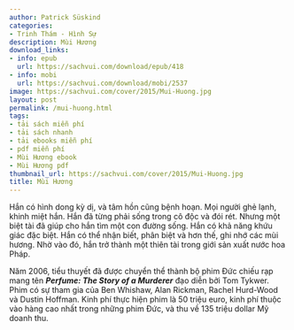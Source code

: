 ```yaml
---
author: Patrick Süskind
categories:
- Trinh Thám - Hình Sự
description: Mùi Hương
download_links:
- info: epub
  url: https://sachvui.com/download/epub/418
- info: mobi
  url: https://sachvui.com/download/mobi/2537
image: https://sachvui.com/cover/2015/Mui-Huong.jpg
layout: post
permalink: /mui-huong.html
tags:
- tải sách miễn phí
- tải sách nhanh
- tải ebooks miễn phí
- pdf miễn phí
- Mùi Hương ebook
- Mùi Hương pdf
thumbnail_url: https://sachvui.com/cover/2015/Mui-Huong.jpg
title: Mùi Hương
---
```


 <div class="item-desc text-justify"> <p>Hắn có hình dong kỳ dị, và tâm hồn cũng bệnh hoạn. Mọi người ghẻ lạnh, khinh miệt hắn. Hắn đã từng phải sống trong cô độc và đói rét. Nhưng một biệt tài đã giúp cho hắn tìm một con đường sống. Hắn có khả năng khứu giác đặc biệt. Hắn có thể nhận biết, phân biệt và hơn thế, ghi nhớ các mùi hương. Nhờ vào đó, hắn trở thành một thiên tài trong giới sản xuất nước hoa Pháp.</p><p>Năm 2006, tiểu thuyết đã được chuyển thể thành bộ phim Đức chiếu rạp mang tên <em><strong>Perfume: The Story of a Murderer</strong></em> đạo diễn bởi Tom Tykwer. Phim có sự tham gia của Ben Whishaw, Alan Rickman, Rachel Hurd-Wood và Dustin Hoffman. Kinh phí thực hiện phim là 50 triệu euro, kinh phí thuộc vào hàng cao nhất trong những phim Đức, và thu về 135 triệu dollar Mỹ doanh thu.</p> </div>